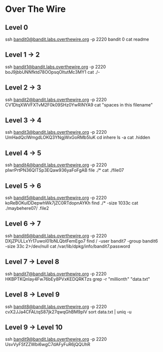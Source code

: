 # Over The Wire
## Level 0
ssh bandit0@bandit.labs.overthewire.org -p 2220
bandit 0
cat readme


## Level 1 -> 2
ssh bandit1@bandit.labs.overthewire.org -p 2220
boJ9jbbUNNfktd78OOpsqOltutMc3MY1
cat ./-


## Level 2 -> 3
ssh bandit2@bandit.labs.overthewire.org -p 2220
CV1DtqXWVFXTvM2F0k09SHz0YwRINYA9
cat "spaces in this filename"


## Level 3 -> 4
ssh bandit3@bandit.labs.overthewire.org -p 2220
UmHadQclWmgdLOKQ3YNgjWxGoRMb5luK
cd inhere
ls -a
cat .hidden


## Level 4 -> 5
ssh bandit4@bandit.labs.overthewire.org -p 2220
pIwrPrtPN36QITSp3EQaw936yaFoFgAB
file ./*
cat ./file07


## Level 5 -> 6
ssh bandit5@bandit.labs.overthewire.org -p 2220
koReBOKuIDDepwhWk7jZC0RTdopnAYKh
find ./* -size 1033c
cat ./maybehere07/ .file2


## Level 6 -> 7
ssh bandit6@bandit.labs.overthewire.org -p 2220
DXjZPULLxYr17uwoI01bNLQbtFemEgo7
find / -user bandit7 -group bandit6 -size 33c 2>/dev/null
cat /var/lib/dpkg/info/bandit7.password

## Level 7 -> Level 8
ssh bandit7@bandit.labs.overthewire.org -p 2220
HKBPTKQnIay4Fw76bEy8PVxKEDQRKTzs
grep -r "millionth"  "data.txt"


## Level 8 -> Level 9
ssh bandit8@bandit.labs.overthewire.org -p 2220
cvX2JJa4CFALtqS87jk27qwqGhBM9plV
sort data.txt | uniq -u


## Level 9 -> Level 10 
ssh bandit9@bandit.labs.overthewire.org -p 2220
UsvVyFSfZZWbi6wgC7dAFyFuR6jQQUhR

